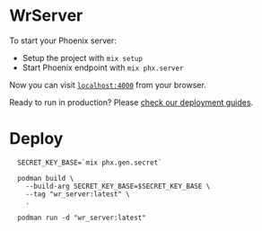 # WrServer

To start your Phoenix server:

  * Setup the project with `mix setup`
  * Start Phoenix endpoint with `mix phx.server`

Now you can visit [`localhost:4000`](http://localhost:4000) from your browser.

Ready to run in production? Please [check our deployment guides](https://hexdocs.pm/phoenix/deployment.html).

# Deploy

```
  SECRET_KEY_BASE=`mix phx.gen.secret`

  podman build \
    --build-arg SECRET_KEY_BASE=$SECRET_KEY_BASE \
    --tag "wr_server:latest" \
    .

  podman run -d "wr_server:latest"
```

